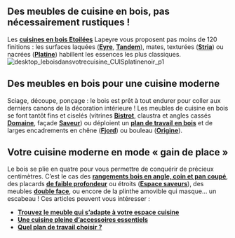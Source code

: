 ## Des meubles de cuisine en bois, pas nécessairement rustiques !
Les **[cuisines en bois Etoilées](/cuisine-CCU0001/meubles-modeles-cuisine-CCN0010)** Lapeyre vous proposent pas moins de 120 finitions : les surfaces laquées (**[Eyre](/cuisine-eyre-FPC200555)**, **[Tandem](/cuisine-tandem-FPC200548)**), mates, texturées (**[Stria](/cuisine-stria-FPC200559)**) ou nacrées (**[Platine](/cuisine-CCU0001/meubles-modeles-cuisine-CCN0010)**) habillent les essences les plus classiques.
![desktop_leboisdansvotrecuisine_CUISplatinenoir_p1](//statics.lapeyre.fr/img/contrib/2bdd4da30020de11/desktop_leboisdansvotrecuisine_CUISplatinenoir_p1.jpg)
##
## Des meubles en bois pour une cuisine moderne
Sciage, découpe, ponçage : le bois est prêt à tout endurer pour coller aux derniers canons de la décoration intérieure ! Les meubles de cuisine en bois se font tantôt fins et ciselés (vitrines **[Bistrot](/cuisine-CCU0001/meubles-modeles-cuisine-CCN0010)**, claustra et angles cassés **[Domaine](/cuisine-domaine-FPC200527)**, façade **[Saveur](/cuisine-saveur-FPC200531)**) ou déploient un [**plan de travail** **en bois**](/cuisines/plans-de-travail/bois-massif) et de larges encadrements en chêne ([**Fjord**](/cuisine-fjord-FPC200539)) ou bouleau ([**Origine**](/cuisine-origine-FPC200536)).
## Votre cuisine moderne en mode « gain de place »
Le bois se plie en quatre pour vous permettre de conquérir de précieux centimètres. C’est le cas des [**rangements bois en angle, coin et pan coupé**](/cuisines/meubles/meubles-contemporains/elements-bas/elements-bas-rangements-angle-coin-et-pan-coupe), des placards [**de faible profondeur**](/cuisines/meubles/meubles-contemporains/elements-bas/elements-bas-rangements-faible-profondeur) ou étroits ([**Espace saveurs**](/cuisines/meubles/meubles-contemporains/elements-bas/elements-bas-espace-saveurs)), des meubles [**double face**](/cuisines/meubles/meubles-contemporains/elements-bas/elements-bas-double-face), ou encore de la plinthe amovible qui masque… un escabeau !
Ces articles peuvent vous intéresser :
- [**Trouvez le meuble qui s’adapte à votre espace cuisine**](/c/magazine/pieces-maison/choisir-le-meuble-de-cuisine-adapte-a-votre-espace)
- [**Une cuisine pleine d’accessoires essentiels**](/c/magazine/pieces-maison/ces-accessoires-de-cuisine-indispensables)
- **[**Quel plan de travail choisir ?**](/c/magazine/pieces-maison/choisir-le-plan-de-travail-de-votre-cuisine)**